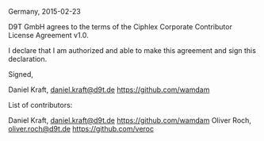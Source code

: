 Germany, 2015-02-23

D9T GmbH agrees to the terms of the Ciphlex Corporate Contributor License
Agreement v1.0.

I declare that I am authorized and able to make this agreement and sign this
declaration.

Signed,

Daniel Kraft, daniel.kraft@d9t.de https://github.com/wamdam

List of contributors:

Daniel Kraft, daniel.kraft@d9t.de https://github.com/wamdam
Oliver Roch, oliver.roch@d9t.de https://github.com/veroc
